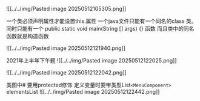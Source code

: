 ![[../../img/Pasted image 20250512105305.png]]

一个类必须声明属性才能设置this.属性
一个java文件只能有一个同名的class 类。同时只能有一个
public static void main(String [] args) {} 函数
而且类中的同名函数就是构造函数


![[../../img/Pasted image 20250512121940.png]]

2021年上半年下午题
![[../../img/Pasted image 20250512122025.png]]

![[../../img/Pasted image 20250512122042.png]]

类图中# 要用protected修饰
定义变量时要带类型List`<MenuComponent>` elementsList
![[../../img/Pasted image 20250512122442.png]]